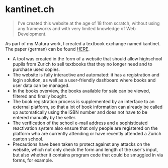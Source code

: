 # kantinet.ch

> I've created this website at the age of 18 from scratch, without using any frameworks and with very limited knowledge of Web Development.

As part of my Matura work, I created a textbook exchange named kantinet. The paper (german) can be found [HERE](kantinet.pdf).
- A tool was created in the form of a website that should allow highschool pupils from Zurich to sell textbooks that they no longer need and to purchase used copies.
- The website is fully interactive and automated: it has a registration and login solution, as well as a user-friendly dashboard where books and user data can be managed. 
- In the books overview, the books available for sale can be viewed, filtered and finally bought. 
- The book registration process is supplemented by an interface to an external platform, so that a lot of book information can already be called up automatically using the ISBN number and does not have to be entered manually by the seller. 
- The verification of the school e-mail address and a sophisticated reactivation system also ensure that only people are registered on the platform who are currently attending or have recently attended a Zurich canton school. 
- Precautions have been taken to protect against any attacks on the website, which not only check the form and length of the user's input, but also whether it contains program code that could be smuggled in via forms, for example.
